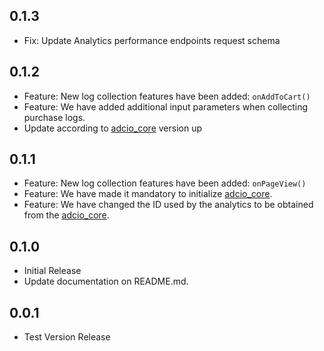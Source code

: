 ## 0.1.3
* Fix: Update Analytics performance endpoints request schema

## 0.1.2

* Feature: New log collection features have been added: `onAddToCart()`
* Feature: We have added additional input parameters when collecting purchase logs.
* Update according to [adcio_core](https://central.sonatype.com/artifact/io.github.corca-ai/adcio_core) version up

## 0.1.1

* Feature: New log collection features have been added: `onPageView()`
* Feature: We have made it mandatory to initialize [adcio_core](https://central.sonatype.com/artifact/io.github.corca-ai/adcio_core).
* Feature: We have changed the ID used by the analytics to be obtained from the [adcio_core](https://central.sonatype.com/artifact/io.github.corca-ai/adcio_core).

## 0.1.0

* Initial Release
* Update documentation on README.md. 

## 0.0.1

* Test Version Release
